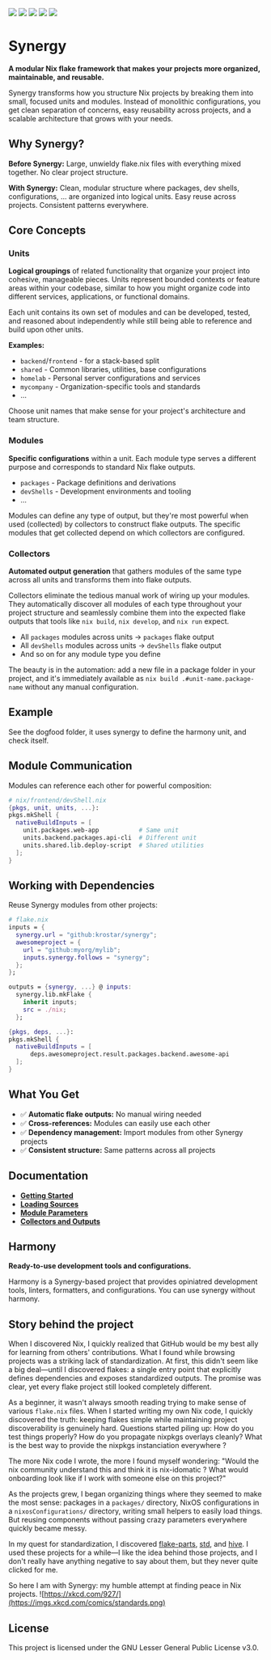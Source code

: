[![](https://img.shields.io/badge/nix-flake-blue?style=for-the-badge&logo=nixos&logoColor=white&logoSize=auto)](#)
[![](https://img.shields.io/github/actions/workflow/status/krostar/synergy/quality.yml?branch=main&style=for-the-badge)](#)
[![](https://img.shields.io/github/v/tag/krostar/synergy?sort=semver&style=for-the-badge)](#)
[![](https://img.shields.io/cii/percentage/10925?style=for-the-badge)](#)
[![](https://img.shields.io/github/license/krostar/synergy?style=for-the-badge)](#)

# Synergy

**A modular Nix flake framework that makes your projects more organized, maintainable, and reusable.**

Synergy transforms how you structure Nix projects by breaking them into small, focused units and modules. Instead of monolithic configurations, you get clean separation of concerns, easy reusability across projects, and a scalable architecture that grows with your needs.

## Why Synergy?

**Before Synergy:** Large, unwieldy flake.nix files with everything mixed together. No clear project structure.

**With Synergy:** Clean, modular structure where packages, dev shells, configurations, ... are organized into logical units. Easy reuse across projects. Consistent patterns everywhere.

## Core Concepts

### Units

**Logical groupings** of related functionality that organize your project into cohesive, manageable pieces. Units represent bounded contexts or feature areas within your codebase, similar to how you might organize code into different services, applications, or functional domains.

Each unit contains its own set of modules and can be developed, tested, and reasoned about independently while still being able to reference and build upon other units.

**Examples:**

- `backend`/`frontend` - for a stack-based split
- `shared` - Common libraries, utilities, base configurations
- `homelab` - Personal server configurations and services
- `mycompany` - Organization-specific tools and standards
- ...

Choose unit names that make sense for your project's architecture and team structure.

### Modules

**Specific configurations** within a unit. Each module type serves a different purpose and corresponds to standard Nix flake outputs.

- `packages` - Package definitions and derivations
- `devShells` - Development environments and tooling
- ...

Modules can define any type of output, but they're most powerful when used (collected) by collectors to construct flake outputs. The specific modules that get collected depend on which collectors are configured.

### Collectors

**Automated output generation** that gathers modules of the same type across all units and transforms them into flake outputs.

Collectors eliminate the tedious manual work of wiring up your modules. They automatically discover all modules of each type throughout your project structure and seamlessly combine them into the expected flake outputs that tools like `nix build`, `nix develop`, and `nix run` expect.

- All `packages` modules across units → `packages` flake output
- All `devShells` modules across units → `devShells` flake output
- And so on for any module type you define

The beauty is in the automation: add a new file in a package folder in your project, and it's immediately available as `nix build .#unit-name.package-name` without any manual configuration.

## Example

See the dogfood folder, it uses synergy to define the harmony unit, and check itself.

## Module Communication

Modules can reference each other for powerful composition:

```nix
# nix/frontend/devShell.nix
{pkgs, unit, units, ...}:
pkgs.mkShell {
  nativeBuildInputs = [
    unit.packages.web-app           # Same unit
    units.backend.packages.api-cli  # Different unit
    units.shared.lib.deploy-script  # Shared utilities
  ];
}
```

## Working with Dependencies

Reuse Synergy modules from other projects:

```nix
# flake.nix
inputs = {
  synergy.url = "github:krostar/synergy";
  awesomeproject = {
    url = "github:myorg/mylib";
    inputs.synergy.follows = "synergy";
  };
};

outputs = {synergy, ...} @ inputs:
  synergy.lib.mkFlake {
    inherit inputs;
    src = ./nix;
  };
```

```nix
{pkgs, deps, ...}:
pkgs.mkShell {
  nativeBuildInputs = [
      deps.awesomeproject.result.packages.backend.awesome-api
  ];
}
```

## What You Get

- ✅ **Automatic flake outputs:** No manual wiring needed
- ✅ **Cross-references:** Modules can easily use each other
- ✅ **Dependency management:** Import modules from other Synergy projects
- ✅ **Consistent structure:** Same patterns across all projects

## Documentation

- **[Getting Started](./docs/1_getting-started.md)**
- **[Loading Sources](./docs/2_loading-sources.md)**
- **[Module Parameters](./docs/3_module-parameters.md)**
- **[Collectors and Outputs](./docs/4_collectors-and-outputs.md)**

## Harmony

**Ready-to-use development tools and configurations.**

Harmony is a Synergy-based project that provides opiniatred development tools, linters, formatters, and configurations. You can use synergy without harmony.

## Story behind the project

When I discovered Nix, I quickly realized that GitHub would be my best ally for learning from others' contributions. What I found while browsing projects was a striking lack of standardization. At first, this didn't seem like a big deal—until I discovered flakes: a single entry point that explicitly defines dependencies and exposes standardized outputs. The promise was clear, yet every flake project still looked completely different.

As a beginner, it wasn't always smooth reading trying to make sense of various `flake.nix` files. When I started writing my own Nix code, I quickly discovered the truth: keeping flakes simple while maintaining project discoverability is genuinely hard. Questions started piling up: How do you test things properly? How do you propagate nixpkgs overlays cleanly? What is the best way to provide the nixpkgs instanciation everywhere ?

The more Nix code I wrote, the more I found myself wondering: "Would the nix community understand this and think it is nix-idomatic ? What would onboarding look like if I work with someone else on this project?"

As the projects grew, I began organizing things where they seemed to make the most sense: packages in a `packages/` directory, NixOS configurations in a `nixosConfigurations/` directory, writing small helpers to easily load things. But reusing components without passing crazy parameters everywhere quickly became messy.

In my quest for standardization, I discovered [flake-parts](https://flake.parts/), [std](https://github.com/divnix/std), and [hive](https://github.com/divnix/hive). I used these projects for a while—I like the idea behind those projects, and I don't really have anything negative to say about them, but they never quite clicked for me.

So here I am with Synergy: my humble attempt at finding peace in Nix projects.
![https://xkcd.com/927/](https://imgs.xkcd.com/comics/standards.png)

## License

This project is licensed under the GNU Lesser General Public License v3.0.
